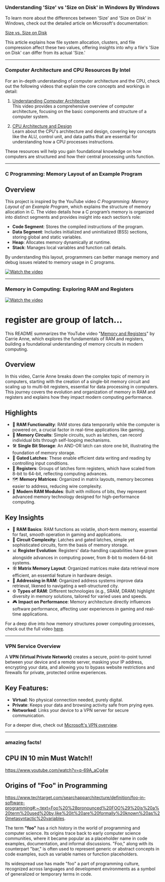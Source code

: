 ### Understanding 'Size' vs 'Size on Disk' in Windows By Windows

To learn more about the differences between 'Size' and 'Size on Disk' in Windows, check out the detailed article on Microsoft's documentation:

[Size vs. Size on Disk](https://learn.microsoft.com/en-us/previous-versions/technet-magazine/hh148159(v=msdn.10)?redirectedfrom=MSDN)

This article explains how file system allocation, clusters, and file compression affect these two values, offering insights into why a file's 'Size on Disk' can differ from its actual 'Size.'


----------------------------------------------------------------------------------------------------------------


### Computer Architecture and CPU Resources By Intel

For an in-depth understanding of computer architecture and the CPU, check out the following videos that explain the core concepts and workings in detail:

1. [Understanding Computer Architecture](https://www.youtube.com/watch?v=vgPFzblBh7w)  
   This video provides a comprehensive overview of computer architecture, focusing on the basic components and structure of a computer system.

2. [CPU Architecture and Design](https://www.youtube.com/watch?v=o_WXTRS2qTY)  
   Learn about the CPU's architecture and design, covering key concepts like the ALU, control unit, and data paths that are essential for understanding how a CPU processes instructions.

These resources will help you gain foundational knowledge on how computers are structured and how their central processing units function.

--------------------------------------------------------------------------------------------------------------



### C Programming: Memory Layout of an Example Program

## Overview

This project is inspired by the YouTube video *C Programming: Memory Layout of an Example Program*, which explains the structure of memory allocation in C. The video details how a C program’s memory is organized into distinct segments and provides insight into each section’s role:

- **Code Segment**: Stores the compiled instructions of the program.
- **Data Segment**: Includes initialized and uninitialized (BSS) sections, storing global and static variables.
- **Heap**: Allocates memory dynamically at runtime.
- **Stack**: Manages local variables and function call details.

By understanding this layout, programmers can better manage memory and debug issues related to memory usage in C programs.


[![Watch the video](https://img.youtube.com/vi/cZNFzSJCW-I/maxresdefault.jpg)](https://www.youtube.com/watch?v=cZNFzSJCW-I)


-----------------------------------------------------------------------

### Memory in Computing: Exploring RAM and Registers

[![Watch the video](https://img.youtube.com/vi/fpnE6UAfbtU/maxresdefault.jpg)](https://www.youtube.com/watch?v=fpnE6UAfbtU)

# register are group of latch...
This README summarizes the YouTube video "[Memory and Registers](https://www.youtube.com/watch?v=fpnE6UAfbtU)" by Carrie Anne, which explores the fundamentals of RAM and registers, building a foundational understanding of memory circuits in modern computing.

## Overview

In this video, Carrie Anne breaks down the complex topic of memory in computers, starting with the creation of a single-bit memory circuit and scaling up to multi-bit registers, essential for data processing in computers. This journey covers the evolution and organization of memory in RAM and registers and explains how they impact modern computing performance.

## Highlights

- 🧠 **RAM Functionality**: RAM stores data temporarily while the computer is powered on, a crucial factor in real-time applications like gaming.
- 🔄 **Memory Circuits**: Simple circuits, such as latches, can record individual bits through self-looping mechanisms.
- 🛠️ **Single Bit Storage**: An AND-OR latch can store one bit, illustrating the foundation of memory storage.
- 🔑 **Gated Latches**: These enable efficient data writing and reading by controlling input conditions.
- 📏 **Registers**: Groups of latches form registers, which have scaled from 8-bit to 64-bit, reflecting computing advances.
- 🗺️ **Memory Matrices**: Organized in matrix layouts, memory becomes easier to address, reducing wire complexity.
- 💾 **Modern RAM Modules**: Built with millions of bits, they represent advanced memory technology designed for high-performance computing.

## Key Insights

- 🧩 **RAM Basics**: RAM functions as volatile, short-term memory, essential for fast, smooth operation in gaming and applications.
- 🔗 **Circuit Complexity**: Latches and gated latches, simple yet sophisticated circuits, form the basis of memory storage.
- 📊 **Register Evolution**: Registers' data-handling capabilities have grown alongside advances in computing power, from 8-bit to modern 64-bit systems.
- 🕸️ **Matrix Memory Layout**: Organized matrices make data retrieval more efficient, an essential feature in hardware design.
- 🔀 **Addressing in RAM**: Organized address systems improve data retrieval, likened to navigating a well-structured city.
- ⚙️ **Types of RAM**: Different technologies (e.g., SRAM, DRAM) highlight diversity in memory solutions, tailored for varied uses and speeds.
- 🎮 **Impact on Performance**: Memory architecture directly influences software performance, affecting user experiences in gaming and real-time applications.

For a deep dive into how memory structures power computing processes, check out the full video [here](https://www.youtube.com/watch?v=fpnE6UAfbtU).


--------------------------------------------------------------------------------------------------------------------

### VPN Service Overview

A **VPN (Virtual Private Network)** creates a secure, point-to-point tunnel between your device and a remote server, masking your IP address, encrypting your data, and allowing you to bypass website restrictions and firewalls for private, protected online experiences.

## Key Features:
- **Virtual**: No physical connection needed, purely digital.
- **Private**: Keeps your data and browsing activity safe from prying eyes.
- **Networked**: Links your device to a VPN server for secure communication.

For a deeper dive, check out [Microsoft's VPN overview](https://azure.microsoft.com/en-in/resources/cloud-computing-dictionary/what-is-vpn).




-----------------------------------------------------------------------------------------------------------------------

### amazing facts!

## CPU IN 10 min Must Watch!!

https://www.youtube.com/watch?v=q-69A_aCg4w

## Origins of "Foo" in Programming  


https://www.techtarget.com/searchapparchitecture/definition/foo-in-software-programming#:~:text=Foo%20%28pronounced%20FOO%29%20is%20a%20term%20used%20by,like%20it%20are%20formally%20known%20as%20metasyntactic%20variables.

The term **"foo"** has a rich history in the world of programming and computer science. Its origins trace back to early computer science communities, where it became popular as a placeholder name in code examples, documentation, and informal discussions. "Foo," along with its counterpart "bar," is often used to represent generic or abstract concepts in code examples, such as variable names or function placeholders.

Its widespread use has made "foo" a part of programming culture, recognized across languages and development environments as a symbol of generalized or temporary terms in code.
